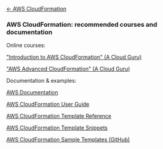 [&larr; AWS CloudFormation](README.md)

### AWS CloudFormation: recommended courses and documentation

Online courses:

["Introduction to AWS CloudFormation" (A Cloud Guru)](https://acloud.guru/learn/intro-aws-cloudformation)

["AWS Advanced CloudFormation" (A Cloud Guru)](https://acloud.guru/learn/aws-advanced-cloudformation)

Documentation & examples:

[AWS Documentation](https://aws.amazon.com/documentation/)

[AWS CloudFormation User Guide](http://docs.aws.amazon.com/AWSCloudFormation/latest/UserGuide/)

[AWS CloudFormation Template Reference](https://docs.aws.amazon.com/AWSCloudFormation/latest/UserGuide/template-reference.html)

[AWS CloudFormation Template Snippets](https://docs.aws.amazon.com/AWSCloudFormation/latest/UserGuide/CHAP_TemplateQuickRef.html)

[AWS CloudFormation Sample Templates (GitHub)](https://github.com/awslabs/aws-cloudformation-templates)
